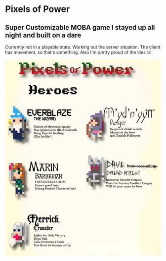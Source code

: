 # Pixels of Power
## Super Customizable MOBA game I stayed up all night and built on a dare

Currently not in a playable state. Working out the server situation. The client has movement, so that's something. Also I'm pretty proud of the tiles :3

![rad](https://raw.githubusercontent.com/khodges42/Pixels-of-Power/master/doc/heroes.png)

